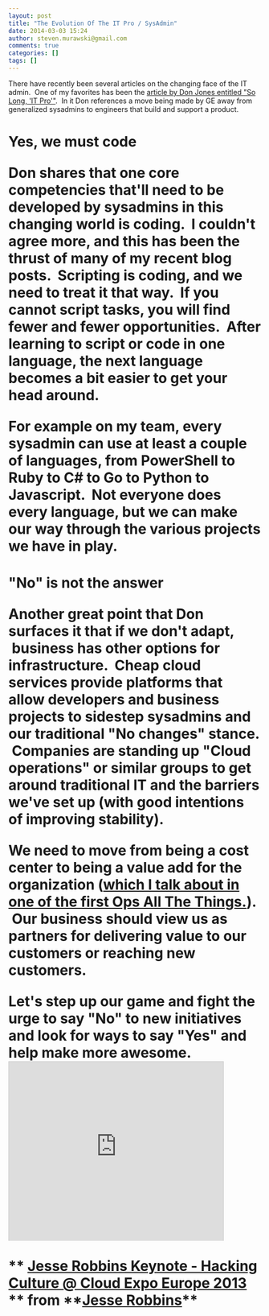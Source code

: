 ```yaml
---
layout: post
title: "The Evolution Of The IT Pro / SysAdmin"
date: 2014-03-03 15:24
author: steven.murawski@gmail.com
comments: true
categories: []
tags: []
---
```

<p id="yui_3_10_1_1_1393859982481_10942">There have recently been several articles on the changing face of the IT admin. &nbsp;One of my favorites has been the <a href="http://donjones.com/2014/02/25/so-long-it-pro/" data-cke-saved-href="http://donjones.com/2014/02/25/so-long-it-pro/" target="_blank">article by Don Jones entitled "So Long, 'IT Pro'"</a>. &nbsp;In it Don references a move being made by GE away from generalized sysadmins to engineers that build and support a product. &nbsp;<br>
<h1 id="yui_3_10_1_1_1393859982481_35455">Yes, we must code

<p id="yui_3_10_1_1_1393859982481_17086">Don shares that one core competencies that'll need to be developed by sysadmins in this changing world is coding. &nbsp;I couldn't agree more, and this has been the thrust of many of my recent blog posts. &nbsp;Scripting is coding, and we need to treat it that way. &nbsp;If you cannot script tasks, you will find fewer and fewer opportunities. &nbsp;After learning to script or code in one language, the next language becomes a bit easier to get your head around.
<p id="yui_3_10_1_1_1393859982481_23450">For example on my team, every sysadmin can use at least a couple of languages, from PowerShell to Ruby to C# to Go to Python to Javascript. &nbsp;Not everyone does every language, but we can make our way through the various projects we have in play.<br>
<h1 id="yui_3_10_1_1_1393859982481_35567">"No" is not the answer

<p id="yui_3_10_1_1_1393859982481_28048">Another great point that Don surfaces it that if we don't adapt, &nbsp;business has other options for infrastructure. &nbsp;Cheap cloud services provide platforms that allow developers and business projects to sidestep sysadmins and our traditional "No changes" stance. &nbsp;Companies are standing up "Cloud operations" or similar groups to get around traditional IT and the barriers we've set up (with good intentions of improving stability). &nbsp;<br>
<p id="yui_3_10_1_1_1393859982481_39319">We need to move from being a cost center to being a value add for the organization (<a href="http://www.opsallthethings.com/podcast/002-ops-is-value-add/" data-cke-saved-href="http://www.opsallthethings.com/podcast/002-ops-is-value-add/" target="_blank">which I talk about in one of the first Ops All The Things.</a>). &nbsp;Our business should view us as partners for delivering value to our customers or reaching new customers.
<p id="yui_3_10_1_1_1393859982481_41545">Let's step up our game and fight the urge to say "No" to new initiatives and look for ways to say "Yes" and help make more awesome.

 
   <iframe src="http://www.slideshare.net/slideshow/embed_code/16238261?rel=0&startSlide=24" width="427" height="356" frameborder="0" marginwidth="0" marginheight="0" scrolling="no" style="border:1px solid #CCC; border-width:1px 1px 0; margin-bottom:5px; max-width: 100%;" allowfullscreen> </iframe> <div style="margin-bottom:5px"> ** <a href="https://www.slideshare.net/jesserobbins/cloud-expo-jesserobbinsopscode20130129b" title="Jesse Robbins Keynote - Hacking Culture @ Cloud Expo Europe 2013" target="_blank">Jesse Robbins Keynote - Hacking Culture @ Cloud Expo Europe 2013</a> ** from **<a href="http://www.slideshare.net/jesserobbins" target="_blank">Jesse Robbins</a>** </div>
 
<p id="yui_3_10_1_1_1393859982481_43370"><br>

